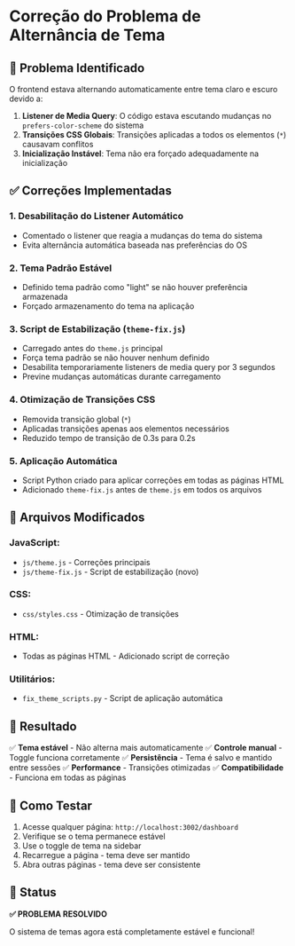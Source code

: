 # Correção do Problema de Alternância de Tema

## 🐛 Problema Identificado

O frontend estava alternando automaticamente entre tema claro e escuro devido a:

1. **Listener de Media Query**: O código estava escutando mudanças no `prefers-color-scheme` do sistema
2. **Transições CSS Globais**: Transições aplicadas a todos os elementos (`*`) causavam conflitos
3. **Inicialização Instável**: Tema não era forçado adequadamente na inicialização

## ✅ Correções Implementadas

### 1. **Desabilitação do Listener Automático**
- Comentado o listener que reagia a mudanças do tema do sistema
- Evita alternância automática baseada nas preferências do OS

### 2. **Tema Padrão Estável**
- Definido tema padrão como "light" se não houver preferência armazenada
- Forçado armazenamento do tema na aplicação

### 3. **Script de Estabilização (`theme-fix.js`)**
- Carregado antes do `theme.js` principal
- Força tema padrão se não houver nenhum definido
- Desabilita temporariamente listeners de media query por 3 segundos
- Previne mudanças automáticas durante carregamento

### 4. **Otimização de Transições CSS**
- Removida transição global (`*`)
- Aplicadas transições apenas aos elementos necessários
- Reduzido tempo de transição de 0.3s para 0.2s

### 5. **Aplicação Automática**
- Script Python criado para aplicar correções em todas as páginas HTML
- Adicionado `theme-fix.js` antes de `theme.js` em todos os arquivos

## 📁 Arquivos Modificados

### JavaScript:
- `js/theme.js` - Correções principais
- `js/theme-fix.js` - Script de estabilização (novo)

### CSS:
- `css/styles.css` - Otimização de transições

### HTML:
- Todas as páginas HTML - Adicionado script de correção

### Utilitários:
- `fix_theme_scripts.py` - Script de aplicação automática

## 🎯 Resultado

✅ **Tema estável** - Não alterna mais automaticamente
✅ **Controle manual** - Toggle funciona corretamente
✅ **Persistência** - Tema é salvo e mantido entre sessões
✅ **Performance** - Transições otimizadas
✅ **Compatibilidade** - Funciona em todas as páginas

## 🔧 Como Testar

1. Acesse qualquer página: `http://localhost:3002/dashboard`
2. Verifique se o tema permanece estável
3. Use o toggle de tema na sidebar
4. Recarregue a página - tema deve ser mantido
5. Abra outras páginas - tema deve ser consistente

## 🚀 Status

**✅ PROBLEMA RESOLVIDO**

O sistema de temas agora está completamente estável e funcional!